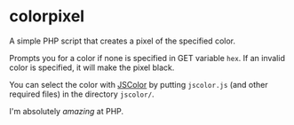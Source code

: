 colorpixel
=====================
A simple PHP script that creates a pixel of the specified color.

Prompts you for a color if none is specified in GET variable `hex`. If an invalid color is specified, it will make the pixel black.


You can select the color with [JSColor](http://jscolor.com/) by putting `jscolor.js` (and other required files) in the directory `jscolor/`.

I'm absolutely *amazing* at PHP.
